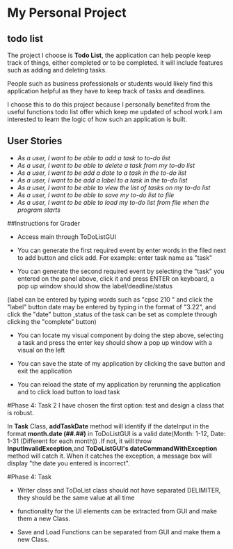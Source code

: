 # My Personal Project

## todo list


The project I choose is **Todo List**, the application can help people keep track of things, 
either completed or to be completed.
it will include features such as adding and deleting tasks.

People such as business professionals or students would likely find this application helpful as they 
have to keep track of tasks and deadlines.

I choose this to do this project because I personally benefited from the useful functions todo list offer which
keep me updated of school work.I am interested to learn the logic of how such an application is built.

## User Stories

- *As a user, I want to be able to add a task to to-do list*
- *As a user, I want to be able to delete a task from my to-do list*
- *As a user, I want to be add a date to a task in the to-do list*
- *As a user, I want to be add a label to a task in the to-do list*
- *As a user, I want to be able to view the list of tasks on my to-do list*
- *As a user, I want to be able to save my to-do list to file*
- *As a user, I want to be able to load my to-do list from file when the program starts*

##Instructions for Grader 
- Access main through ToDoListGUI

- You can generate the first required event by enter words in the filed next to add button and 
click add. For example: enter task name as "task"

- You can generate the second required event by selecting the "task" you entered on the panel 
above, click it and press ENTER on keyboard, a pop up window should show the label/deadline/status

(label can be entered by typing words such as "cpsc 210 " and click the "label" button 
 date may be entered by typing in the format of "3.22", and click the "date" button 
,status of the task can be set as complete through clicking the "complete" button)

- You can locate my visual component by doing the step above, selecting a task and press the enter key
should show a pop up window with a visual on the left 

- You can save the state of my application by clicking the save button and exit the application 

- You can reload the state of my application by rerunning the application and to click load button to load task


#Phase 4: Task 2 
I have chosen the first option: test and design a class that is robust.

In **Task** Class, **addTaskDate** method will identify if the dateInput in the format **month.date (##.##)** in 
ToDoListGUI is a valid date(Month: 1-12, Date: 1-31 (Different for each month)) .If not, it will throw
 **InputInvalidException**,and **ToDoListGUI's dateCommandWithException** method will catch it. When it catches
 the exception, a message box will
display "the date you entered is incorrect".

#Phase 4: Task 

- Writer class and ToDoList class should not have separated DELIMITER, they should be the same value at all time

- functionality for the UI elements can be extracted from GUI and make them a new Class.
 
- Save and Load Functions can be separated from GUI and make them a new Class.
